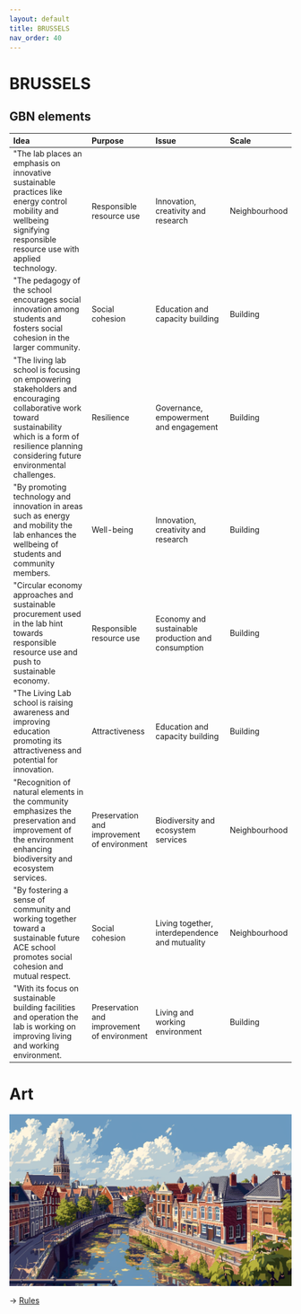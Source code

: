 ```yaml
---
layout: default
title: BRUSSELS
nav_order: 40
---
```


# BRUSSELS



## GBN elements

| Idea                                                                                                                                                                                                        | Purpose                                     | Issue                                              | Scale         |
|:------------------------------------------------------------------------------------------------------------------------------------------------------------------------------------------------------------|:--------------------------------------------|:---------------------------------------------------|:--------------|
| "The lab places an emphasis on innovative  sustainable practices like energy control  mobility  and wellbeing  signifying responsible resource use with applied technology.                                 | Responsible resource use                    | Innovation, creativity and research                | Neighbourhood |
| "The pedagogy of the school encourages social innovation among students and fosters social cohesion in the larger community.                                                                                | Social cohesion                             | Education and capacity building                    | Building      |
| "The living lab school is focusing on empowering stakeholders and encouraging collaborative work toward sustainability  which is a form of resilience planning considering future environmental challenges. | Resilience                                  | Governance, empowerment and engagement             | Building      |
| "By promoting technology and innovation in areas such as energy and mobility  the lab enhances the wellbeing of students and community members.                                                             | Well-being                                  | Innovation, creativity and research                | Building      |
| "Circular economy approaches and sustainable procurement used in the lab hint towards responsible resource use and push to sustainable economy.                                                             | Responsible resource use                    | Economy and sustainable production and consumption | Building      |
| "The Living Lab school is raising awareness and improving education  promoting its attractiveness and potential for innovation.                                                                             | Attractiveness                              | Education and capacity building                    | Building      |
| "Recognition of natural elements in the community emphasizes the preservation and improvement of the environment  enhancing biodiversity and ecosystem services.                                            | Preservation and improvement of environment | Biodiversity and ecosystem services                | Neighbourhood |
| "By fostering a sense of community and working together toward a sustainable future  ACE school promotes social cohesion and mutual respect.                                                                | Social cohesion                             | Living together, interdependence and mutuality     | Neighbourhood |
| "With its focus on sustainable building facilities and operation  the lab is working on improving living and working environment.                                                                           | Preservation and improvement of environment | Living and working environment                     | Building      |

# Art

![](art/BRUSSELS.png)




-> [Rules](rules.md)
